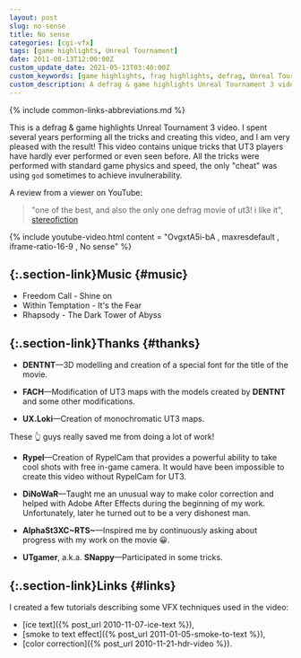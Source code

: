 ```yaml
---
layout: post
slug: no-sense
title: No sense
categories: [cgi-vfx]
tags: [game highlights, Unreal Tournament]
date: 2011-08-13T12:00:00Z
custom_update_date: 2021-05-13T03:40:00Z
custom_keywords: [game highlights, frag highlights, defrag, Unreal Tournament 3, UT3, Unreal Tournament, UT]
custom_description: A defrag & game highlights Unreal Tournament 3 video.
---
```

{% include common-links-abbreviations.md %}

This is a defrag & game highlights Unreal Tournament 3 video.
I spent several years performing all the tricks and creating this video, and I am very pleased with the result!
This video contains unique tricks that UT3 players have hardly ever performed or even seen before.
All the tricks were performed with standard game physics and speed, the only "cheat" was using `god` sometimes to achieve invulnerability.

A review from a viewer on YouTube:
> "one of the best, and also the only one defrag movie of ut3! i like it", [stereofiction](https://www.youtube.com/user/stereofiction)

{% include youtube-video.html content = "OvgxtA5i-bA , maxresdefault , iframe-ratio-16-9 , No sense" %}

## [](#music){:.section-link}Music {#music}
* Freedom Call - Shine on
* Within Temptation - It's the Fear
* Rhapsody - The Dark Tower of Abyss

## [](#thanks){:.section-link}Thanks {#thanks}
* **DENTNT**&mdash;3D modelling and creation of a special font for the title of the movie.

* **FACH**&mdash;Modification of UT3 maps with the models created by **DENTNT** and some other modifications.

* **UX.Loki**&mdash;Creation of monochromatic UT3 maps.

These &#x1f446; guys really saved me from doing a lot of work!

* **Rypel**&mdash;Creation of RypelCam that provides a powerful ability to take cool shots with free in-game camera.
It would have been impossible to create this video without RypelCam for UT3.

* **DiNoWaR**&mdash;Taught me an unusual way to make color correction and helped with Adobe After Effects during the beginning of my work.
Unfortunately, later he turned out to be a very dishonest man.

* **AlphaSt3XC~RTS~**&mdash;Inspired me by continuously asking about progress with my work on the movie &#x1f600;.

* **UTgamer**, a.k.a. **SNappy**&mdash;Participated in some tricks.

## [](#links){:.section-link}Links {#links}
I created a few tutorials describing some VFX techniques used in the video:
* [ice text]({% post_url 2010-11-07-ice-text %}),
* [smoke to text effect]({% post_url 2011-01-05-smoke-to-text %}),
* [color correction]({% post_url 2010-11-21-hdr-video %}).
